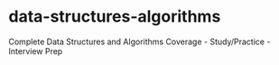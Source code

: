 # data-structures-algorithms
Complete Data Structures and Algorithms Coverage - Study/Practice - Interview Prep
